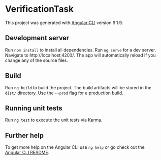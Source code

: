 # VerificationTask

This project was generated with [Angular CLI](https://github.com/angular/angular-cli) version 9.1.9.

## Development server

Run `npm install` to install all dependencies. Run `ng serve` for a dev server. Navigate to http://localhost:4200/. The app will automatically reload if you change any of the source files.

## Build

Run `ng build` to build the project. The build artifacts will be stored in the `dist/` directory. Use the `--prod` flag for a production build.

## Running unit tests

Run `ng test` to execute the unit tests via [Karma](https://karma-runner.github.io).

## Further help

To get more help on the Angular CLI use `ng help` or go check out the [Angular CLI README](https://github.com/angular/angular-cli/blob/master/README.md).
